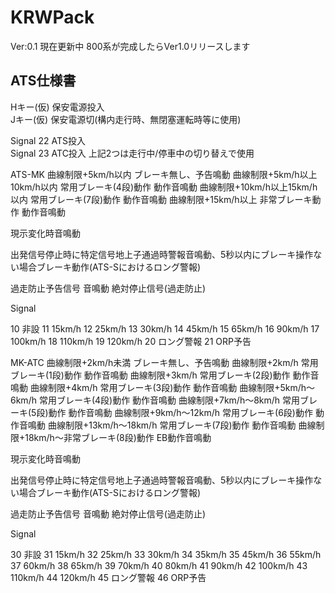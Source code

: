 # KRWPack

Ver:0.1 現在更新中 800系が完成したらVer1.0リリースします

## ATS仕様書

Hキー(仮) 保安電源投入\
Jキー(仮) 保安電源切(構内走行時、無閉塞運転時等に使用)

Signal 22 ATS投入\
Signal 23 ATC投入
上記2つは走行中/停車中の切り替えで使用


ATS-MK
曲線制限+5km/h以内 ブレーキ無し、予告鳴動
曲線制限+5km/h以上10km/h以内 常用ブレーキ(4段)動作 動作音鳴動
曲線制限+10km/h以上15km/h以内 常用ブレーキ(7段)動作 動作音鳴動
曲線制限+15km/h以上 非常ブレーキ動作 動作音鳴動

現示変化時音鳴動

出発信号停止時に特定信号地上子通過時警報音鳴動、5秒以内にブレーキ操作ない場合ブレーキ動作(ATS-Sにおけるロング警報)

過走防止予告信号 音鳴動
絶対停止信号(過走防止)


Signal

10 非設
11 15km/h
12 25km/h
13 30km/h
14 45km/h
15 65km/h
16 90km/h
17 100km/h
18 110km/h
19 120km/h
20 ロング警報
21 ORP予告





MK-ATC
曲線制限+2km/h未満 ブレーキ無し、予告鳴動
曲線制限+2km/h 常用ブレーキ(1段)動作 動作音鳴動
曲線制限+3km/h 常用ブレーキ(2段)動作 動作音鳴動
曲線制限+4km/h 常用ブレーキ(3段)動作 動作音鳴動
曲線制限+5km/h～6km/h 常用ブレーキ(4段)動作 動作音鳴動
曲線制限+7km/h～8km/h 常用ブレーキ(5段)動作 動作音鳴動
曲線制限+9km/h～12km/h 常用ブレーキ(6段)動作 動作音鳴動
曲線制限+13km/h～18km/h 常用ブレーキ(7段)動作 動作音鳴動
曲線制限+18km/h～非常ブレーキ(8段)動作 EB動作音鳴動

現示変化時音鳴動

出発信号停止時に特定信号地上子通過時警報音鳴動、5秒以内にブレーキ操作ない場合ブレーキ動作(ATS-Sにおけるロング警報)

過走防止予告信号 音鳴動
絶対停止信号(過走防止)


Signal

30 非設
31 15km/h
32 25km/h
33 30km/h
34 35km/h
35 45km/h
36 55km/h
37 60km/h
38 65km/h
39 70km/h
40 80km/h
41 90km/h
42 100km/h
43 110km/h
44 120km/h
45 ロング警報
46 ORP予告
